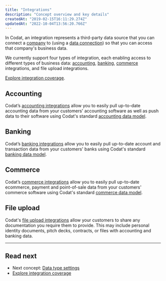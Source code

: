 ```yaml
---
title: "Integrations"
description: "Concept overview and key details"
createdAt: "2019-02-15T16:11:29.274Z"
updatedAt: "2022-10-04T13:56:20.766Z"
---
```


In Codat, an integration represents a third-party data source that you can connect a [company](/core-concepts/companies) to (using a [data connection](/core-concepts/connections)) so that you can access that company's business data.

We currently support four types of integration, each enabling access to different types of business data: [accounting](/accounting-api/overview), [banking](/banking-api/overview), [commerce](/commerce-api/overview) integrations, and file upload integrations.

[Explore integration coverage](https://knowledge.codat.io/supported-features/accounting).

## Accounting

Codat’s [accounting integrations](/accounting-api/overview) allow you to easily pull up-to-date accounting data from your customers' accounting software as well as push data to their software using Codat's standard [accounting data model](/data-model/accounting/).

## Banking

Codat’s [banking integrations](/banking-api/overview) allow you to easily pull up-to-date account and transaction data from your customers' banks using Codat's standard [banking data model](/data-model/banking).

## Commerce

Codat’s [commerce integrations](/commerce-api/overview) allow you to easily pull up-to-date ecommerce, payment and point-of-sale data from your customers' commerce software using Codat's standard [commerce data model](/data-model/commerce/).

## File upload

Codat's [file upload integrations](/other/file-upload) allow your customers to share any documentation you require them to provide. This may include personal identity documents, pitch decks, contracts, or files with accounting and banking data.

---

## Read next

- Next concept: [Data type settings](/core-concepts/data-type-settings)
- [Explore integration coverage](https://knowledge.codat.io/supported-features/accounting)
